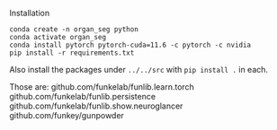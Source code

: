 Installation

```
conda create -n organ_seg python
conda activate organ_seg
conda install pytorch pytorch-cuda=11.6 -c pytorch -c nvidia
pip install -r requirements.txt
```

Also install the packages under `../../src` with `pip install .` in each.

Those are:
  github.com/funkelab/funlib.learn.torch
  github.com/funkelab/funlib.persistence
  github.com/funkelab/funlib.show.neuroglancer
  github.com/funkey/gunpowder
